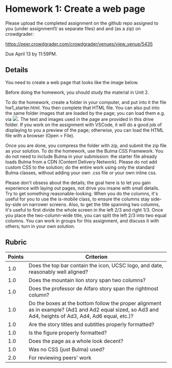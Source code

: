 # Homework 1: Create a web page

Please upload the completed assignment on the github repo assigned to you (under assignment1/ as separate files) and and (as a zip) on crowdgrader:

https://peer.crowdgrader.com/crowdgrader/venues/view_venue/5435

Due April 13 by 11:59PM.


## Details

You need to create a web page that looks like the image below.  

Before doing the homework, you should study the material in Unit 2.

To do the homework, create a folder in your computer, and put into it the file hw1_starter.html.  You then complete that HTML file. You can also put into the same folder images that are loaded by the page; you can load them e.g. via <img src="image1.jpg">.  The text and images used in the page are provided in this drive folder.  If you work on the assignment with VSCode, it will do a good job of displaying to you a preview of the page; otherwise, you can load the HTML file with a browser (Open > File).

Once you are done, you compress the folder with zip, and submit the zip file as your solution. 
To do the homework, use the Bulma CSS Framework.  You do not need to include Bulma in your submission: the starter file already loads Bulma from a CDN (Content Delivery Network).  Please do not add custom CSS to the solution; do the entire work using only the standard Bulma classes, without adding your own .css file or your own inline css. 

Please don't obsess about the details; the goal here is to let you gain experience with laying out pages, not drive you insane with small details.  Try to get something reasonable-looking.  When you do the columns, it's useful for you to use the is-mobile class, to ensure the columns stay side-by-side on narrower screens.  Also, to get the title spanning two columns, it's useful to first divide the whole screen in the left 2/3 and right 1/3.  Once you place the two-column-wide title, you can split the left 2/3 into two equal columns. 
You can work in groups for this assignment, and discuss it with others; turn in your own solution.

## Rubric

| Points | Criterion |
| ------ | --------- |
| 1.0 |	Does the top bar contain the icon, UCSC logo, and date, reasonably well aligned? |
| 1.0 |	Does the mountain lion story span two columns? |
| 1.0 |	Does the professor de Alfaro story span the rightmost column? |
| 1.0 |	Do the boxes at the bottom follow the proper alignment as in example? (Ad1 and Ad2 equal sized, so Ad3 and Ad4, heights of Ad3, Ad4, Ad6 equal, etc.)? |
| 1.0 |	Are the story titles and subtitles properly formatted? |
| 1.0 |	Is the figure properly formatted? |
| 1.0 |	Does the page as a whole look decent? |
| 1.0 |	Was no CSS (just Bulma) used? |
| 2.0 | For reviewing peers' work |
